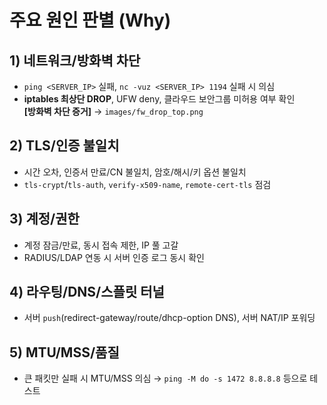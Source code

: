 # 주요 원인 판별 (Why)

## 1) 네트워크/방화벽 차단
- `ping <SERVER_IP>` 실패, `nc -vuz <SERVER_IP> 1194` 실패 시 의심
- **iptables 최상단 DROP**, UFW deny, 클라우드 보안그룹 미허용 여부 확인  
**[방화벽 차단 증거]** → `images/fw_drop_top.png`

## 2) TLS/인증 불일치
- 시간 오차, 인증서 만료/CN 불일치, 암호/해시/키 옵션 불일치
- `tls-crypt`/`tls-auth`, `verify-x509-name`, `remote-cert-tls` 점검

## 3) 계정/권한
- 계정 잠금/만료, 동시 접속 제한, IP 풀 고갈
- RADIUS/LDAP 연동 시 서버 인증 로그 동시 확인

## 4) 라우팅/DNS/스플릿 터널
- 서버 `push`(redirect-gateway/route/dhcp-option DNS), 서버 NAT/IP 포워딩

## 5) MTU/MSS/품질
- 큰 패킷만 실패 시 MTU/MSS 의심 → `ping -M do -s 1472 8.8.8.8` 등으로 테스트
